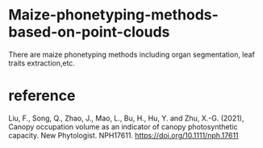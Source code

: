 # Maize-phonetyping-methods-based-on-point-clouds
There are maize phonetyping methods including organ segmentation, leaf traits extraction,etc.

# reference 
Liu, F., Song, Q., Zhao, J., Mao, L., Bu, H., Hu, Y. and Zhu, X.-G. (2021), Canopy occupation volume as an indicator of canopy photosynthetic capacity. New Phytologist. NPH17611. https://doi.org/10.1111/nph.17611

